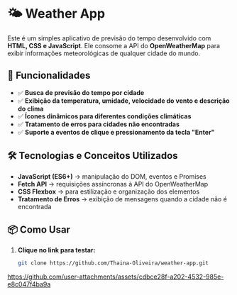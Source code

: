 # 🌤 Weather App  

Este é um simples aplicativo de previsão do tempo desenvolvido com **HTML, CSS e JavaScript**. Ele consome a API do **OpenWeatherMap** para exibir informações meteorológicas de qualquer cidade do mundo.  

## 🚀 Funcionalidades  
- ✅ **Busca de previsão do tempo por cidade**  
- ✅ **Exibição da temperatura, umidade, velocidade do vento e descrição do clima**  
- ✅ **Ícones dinâmicos para diferentes condições climáticas**  
- ✅ **Tratamento de erros para cidades não encontradas**  
- ✅ **Suporte a eventos de clique e pressionamento da tecla "Enter"**  

## 🛠️ Tecnologias e Conceitos Utilizados  
- **JavaScript (ES6+)** → manipulação do DOM, eventos e Promises  
- **Fetch API** → requisições assíncronas à API do OpenWeatherMap  
- **CSS Flexbox** → para estilização e organização dos elementos  
- **Tratamento de Erros** → exibição de mensagens quando a cidade não é encontrada  

## 📦 Como Usar  
1. **Clique no link para testar:**  
   ```bash
   git clone https://github.com/Thaina-Oliveira/weather-app.git


https://github.com/user-attachments/assets/cdbce28f-a202-4532-985e-e8c047f4ba9a


